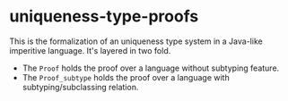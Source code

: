 # uniqueness-type-proofs
This is the formalization of an uniqueness type system in a Java-like imperitive language. It's layered in two fold. 
- The `Proof` holds the proof over a language without subtyping feature.
- The `Proof_subtype` holds the proof over a language with subtyping/subclassing relation.
